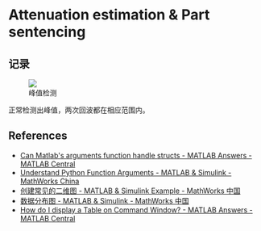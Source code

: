 # Attenuation estimation & Part sentencing

## 记录

<figure>
    <img src="../fig/peaks.jpg" style='max-width: 70%;'>
    <figcaption>峰值检测</figcaption>
</figure>

正常检测出峰值，两次回波都在相应范围内。

## References

- [Can Matlab's arguments function handle structs - MATLAB Answers - MATLAB Central](https://ww2.mathworks.cn/matlabcentral/answers/520619-can-matlab-s-arguments-function-handle-structs)
- [Understand Python Function Arguments - MATLAB & Simulink - MathWorks China](https://ww2.mathworks.cn/help/matlab/matlab_external/python-function-arguments.html)
- [创建常见的二维图 - MATLAB & Simulink Example - MathWorks 中国](https://ww2.mathworks.cn/help/releases/R2020b/matlab/creating_plots/creating-2-d-plots.html)
- [数据分布图 - MATLAB & Simulink - MathWorks 中国](https://ww2.mathworks.cn/help/releases/R2020b/matlab/pie-charts-bar-plots-and-histograms.html?s_tid=CRUX_lftnav)
- [How do I display a Table on Command Window? - MATLAB Answers - MATLAB Central](https://ww2.mathworks.cn/matlabcentral/answers/501363-how-do-i-display-a-table-on-command-window)
